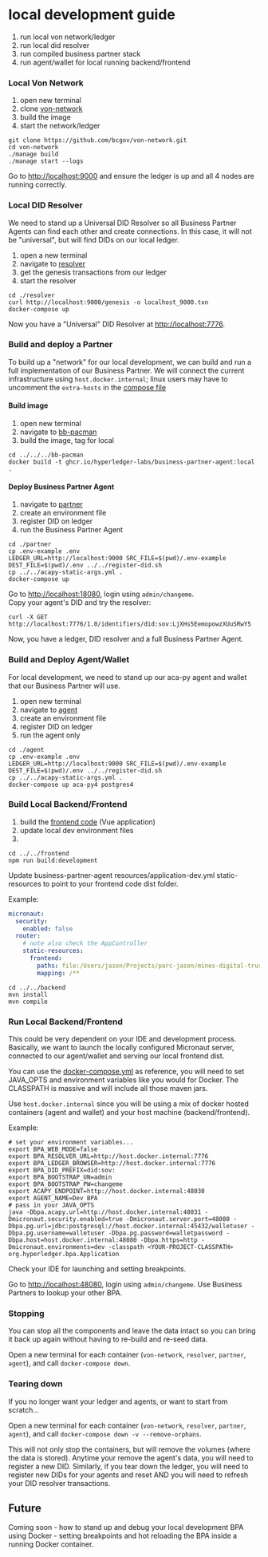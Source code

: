 # local development guide

1. run local von network/ledger
2. run local did resolver
3. run compiled business partner stack
4. run agent/wallet for local running backend/frontend


### Local Von Network

1. open new terminal
2. clone [von-network](https://github.com/bcgov/von-network.git)
3. build the image
4. start the network/ledger

```shell script
git clone https://github.com/bcgov/von-network.git
cd von-network
./manage build
./manage start --logs
```

Go to [http://localhost:9000](http://localhost:9000) and ensure the ledger is up and all 4 nodes are running correctly.

### Local DID Resolver
We need to stand up a Universal DID Resolver so all Business Partner Agents can find each other and create connections. In this case, it will not be "universal", but will find DIDs on our local ledger. 

1. open a new terminal
2. navigate to [resolver](./resolver)
3. get the genesis transactions from our ledger
4. start the resolver

```shell script
cd ./resolver
curl http://localhost:9000/genesis -o localhost_9000.txn
docker-compose up
```

Now you have a "Universal" DID Resolver at [http://localhost:7776](http://localhost:7776). 

### Build and deploy a Partner
To build up a "network" for our local development, we can build and run a full implementation of our Business Partner. We will connect the current infrastructure using `host.docker.internal`; linux users may have to uncomment the `extra-hosts` in the [compose file](./partner/docker-compose.yml)

#### Build image
1. open new terminal
2. navigate to [bb-pacman](../../../bb-pacman)
3. build the image, tag for local

```shell script
cd ../../../bb-pacman
docker build -t ghcr.io/hyperledger-labs/business-partner-agent:local .
```

#### Deploy Business Partner Agent
1. navigate to [partner](./partner)
2. create an environment file
3. register DID on ledger
4. run the Business Partner Agent

```shell script
cd ./partner
cp .env-example .env
LEDGER_URL=http://localhost:9000 SRC_FILE=$(pwd)/.env-example DEST_FILE=$(pwd)/.env ../../register-did.sh
cp ../../acapy-static-args.yml .
docker-compose up
```

Go to [http://localhost:18080](http://localhost:18080), login using `admin/changeme`.  
Copy your agent's DID and try the resolver:

```shell script
curl -X GET http://localhost:7776/1.0/identifiers/did:sov:LjXHs5EemopowzXUuSRwY5
```

Now, you have a ledger, DID resolver and a full Business Partner Agent.

### Build and Deploy Agent/Wallet
For local development, we need to stand up our aca-py agent and wallet that our Business Partner will use.

1. open new terminal
2. navigate to [agent](./agent)
3. create an environment file
4. register DID on ledger
5. run the agent only

```shell script
cd ./agent
cp .env-example .env
LEDGER_URL=http://localhost:9000 SRC_FILE=$(pwd)/.env-example DEST_FILE=$(pwd)/.env ../../register-did.sh
cp ../../acapy-static-args.yml .
docker-compose up aca-py4 postgres4
```

### Build Local Backend/Frontend

1. build the [frontend code](../../frontend) (Vue application)
2. update local dev environment files
3. 

```shell script
cd ../../frontend
npm run build:development
```

Update business-partner-agent resources/application-dev.yml static-resources to point to your frontend code dist folder.

Example:
```yaml
micronaut:
  security:
    enabled: false
  router:
    # note also check the AppController
    static-resources:
      frontend:
        paths: file:/Users/jason/Projects/parc-jason/mines-digital-trust/services/bb-pacman/frontend/dist
        mapping: /**
```

```shell script
cd ../../backend
mvn install
mvn compile
```

### Run Local Backend/Frontend
This could be very dependent on your IDE and development process. Basically, we want to launch the locally configured Micronaut server, connected to our agent/wallet and serving our local frontend dist.  

You can use the [docker-compose.yml](./agent/docker-compose.yml) as reference, you will need to set JAVA_OPTS and environment variables like you would for Docker. The CLASSPATH is massive and will include all those maven jars.  

Use `host.docker.internal` since you will be using a mix of docker hosted containers (agent and wallet) and your host machine (backend/frontend). 

Example:
```shell script
# set your environment variables...
export BPA_WEB_MODE=false
export BPA_RESOLVER_URL=http://host.docker.internal:7776
export BPA_LEDGER_BROWSER=http://host.docker.internal:7776
export BPA_DID_PREFIX=did:sov:
export BPA_BOOTSTRAP_UN=admin
export BPA_BOOTSTRAP_PW=changeme
export ACAPY_ENDPOINT=http://host.docker.internal:48030
export AGENT_NAME=Dev BPA
# pass in your JAVA_OPTS
java -Dbpa.acapy.url=http://host.docker.internal:48031 -Dmicronaut.security.enabled=true -Dmicronaut.server.port=48080 -Dbpa.pg.url=jdbc:postgresql://host.docker.internal:45432/walletuser -Dbpa.pg.username=walletuser -Dbpa.pg.password=walletpassword -Dbpa.host=host.docker.internal:48080 -Dbpa.https=http -Dmicronaut.environments=dev -classpath <YOUR-PROJECT-CLASSPATH> org.hyperledger.bpa.Application
```

Check your IDE for launching and setting breakpoints.  

Go to [http://localhost:48080](http://localhost:48080), login using `admin/changeme`. Use Business Partners to lookup your other BPA. 

### Stopping
You can stop all the components and leave the data intact so you can bring it back up again without having to re-build and re-seed data.

Open a new terminal for each container (`von-network`, `resolver`, `partner`, `agent`), and call `docker-compose down`.

### Tearing down
If you no longer want your ledger and agents, or want to start from scratch... 

Open a new terminal for each container (`von-network`, `resolver`, `partner`, `agent`), and call `docker-compose down -v --remove-orphans`.  

This will not only stop the containers, but will remove the volumes (where the data is stored). Anytime your remove the agent's data, you will need to register a new DID. Similarly, if you tear down the ledger, you will need to register new DIDs for your agents and reset AND you will need to refresh your DID resolver transactions. 


## Future
Coming soon - how to stand up and debug your local development BPA using Docker - setting breakpoints and hot reloading the BPA inside a running Docker container.



